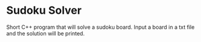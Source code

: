 # Sudoku Solver

Short C++ program that will solve a sudoku board. Input a board in a txt file and the solution will be printed.
